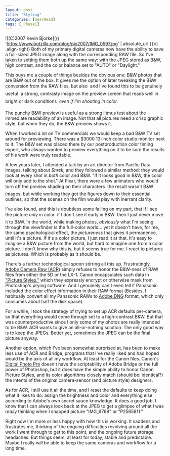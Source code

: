 ```yaml
---
layout: post
title: "Styling"
categories: [GearHead]
tags: [_Phase1]
---
```



![(C)2007 Kevin Bjorke]({{ 'https://www.botzilla.com/blog/pix2007/IMG_0597.jpg' | absolute_url }}){: .align-right}
Both of my primary digital cameras now have the ability to save a full-sized JPEG image along with the corresponding RAW file. So I've taken to setting them both up the same way: with the JPEG stored as B&W, high contrast, and the color balance set to "AUTO" or "Daylight."

This buys me a couple of things besides the obvious one: B&W photos that are B&W out of the box. It gives me the option of later tweaking the B&W conversion from the RAW files, but also &#151; and I've found this to be genuinely useful &#151; a strong, contrasty image on the preview screen that reads well in bright or dark conditions &#151; <i>even if I'm shooting in color.</i>

The punchy B&W preview is useful as a strong litmus test about the immediate readability of an image. Not that all pictures need a crisp graphic style, but when they do, the B&W preview shows it.

When I worked a lot on TV commercials we would keep a bad B&W TV set around for previewing. There was a $3000 13-inch color studio monitor next to it. The B&W set was placed there by our postproduction color timing expert, who always wanted to preview everything on it to be sure the results of his work were truly readable.


<!--more-->
A few years later, I attended a talk by an art director from Pacific Data Images, talking about <i>Shrek,</i> and they followed a similar method: they would look at every shot in <i>both</i> color and B&W. "If it looks good in B&W, the color will only add to the shot." At Pixar, there were a few animators who would turn off the preview shading on their characters &#151; the result wasn't B&W images, but while working they got the figures down to their essential outlines, so that the scenes on the film would play with inerrant clarity.

I've also found, and this is doubtless some failing on my part, that if I see the picture <i>only</i> in color &#151; if I don't see it early in B&W &#151; then I just never move it to B&W. In the world, while making photos, <i>obviously</i> what I'm seeing through the viewfinder is the full-color world... yet it doesn't have, for me, the same psychological effect, the <i>pictureness</i> that gives it permanence, until it's a picture. If it's a color picture, I just read it at that. It's easy to imagine a B&W picture from the world, but hard to imagine one from a color picture. I don't know why this is, but it seems true for me. I react to pictures as pictures. Which is probably as it should be.

There's a further technological spoon stirring all this up. Frustratingly, <a href="http://www.adobe.com/products/photoshop/cameraraw.html">Adobe Camera Raw (ACR)</a> simply refuses to honor the B&W-ness of RAW files from either the 5D or the LX-1. Canon encapsulates such data in <a href="http://web.canon.jp/Imaging/picturestyle/index.html">"Picture Styles,"</a> which they expressly encrypt or otherwise mask from Photoshop's prying software. And I genuinely can't even tell if Panasonic included the color effect information in their RAW format (Besides, I habitually convert all my Panasonic RAWs to <a href="http://www.adobe.com/products/dng/">Adobe DNG</a> format, which only consumes about half the disk space).

For a while, I took the strategy of trying to set up ACR defaults per-camera, so that everything would come through set to a high-contrast B&W. But that was counterproductive since I only some of my photos are really intended to be B&W. ACR wants to give an all-or-nothing solution. The only good way is to keep the JPEGs. Better yet, sometimes the JPEG can be the final picture anyway.

Another option, which I've been somewhat surprised at, has been to make less use of ACR and Bridge, programs that I've really liked and had hoped would be the axis of all my workflow. At least for the Canon files. Canon's  <a href="http://photoworkshop.com/canon/dpp2/index.html">Digital Photo Pro</a> doesn't have the scriptability of Adobe Bridge or the full power of Photoshop, but it does have the simple ability to honor Canon Picture Styles, and its color algorithms closely match (should be: identical?) the intents of the original camera-sensor (and picture style) designers.

As for ACR, I still use it all the time, and I reset the defaults to keep doing what it likes to do: assign the brightness and color and everything else according to Adobe's own secret sauce knowledge. It does a good job. I know that I can always look back at the JPEG to get a glimpse of what I was <i>really</i> thinking when I snapped picture "IMG_6769" or "P2565811."

Right now I'm more or less happy with how this is working. It saddens and frustrates me, thinking of the ongoing difficulties revolving around all the work I went through to get to this point, and the ongoing future storage headaches. But things seem, at least for today, stable and predictable. Maybe I really <i>will</i> be able to keep the same cameras and workflow for a long time.

